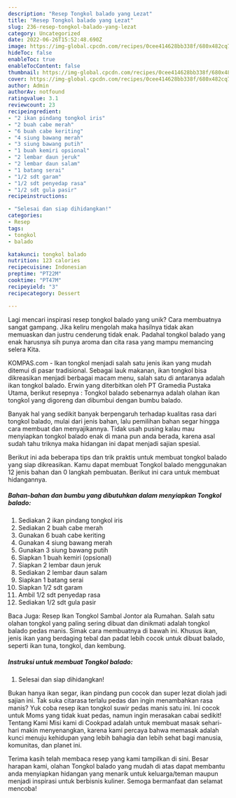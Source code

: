 ```yaml
---
description: "Resep Tongkol balado yang Lezat"
title: "Resep Tongkol balado yang Lezat"
slug: 236-resep-tongkol-balado-yang-lezat
category: Uncategorized
date: 2022-06-26T15:52:48.690Z
image: https://img-global.cpcdn.com/recipes/0cee414628bb338f/680x482cq70/tongkol-balado-foto-resep-utama.jpg
hideToc: false
enableToc: true
enableTocContent: false
thumbnail: https://img-global.cpcdn.com/recipes/0cee414628bb338f/680x482cq70/tongkol-balado-foto-resep-utama.jpg
cover: https://img-global.cpcdn.com/recipes/0cee414628bb338f/680x482cq70/tongkol-balado-foto-resep-utama.jpg
author: Admin
authorAv: notfound
ratingvalue: 3.1
reviewcount: 23
recipeingredient:
- "2 ikan pindang tongkol iris"
- "2 buah cabe merah"
- "6 buah cabe keriting"
- "4 siung bawang merah"
- "3 siung bawang putih"
- "1 buah kemiri opsional"
- "2 lembar daun jeruk"
- "2 lembar daun salam"
- "1 batang serai"
- "1/2 sdt garam"
- "1/2 sdt penyedap rasa"
- "1/2 sdt gula pasir"
recipeinstructions:

- "Selesai dan siap dihidangkan!"
categories:
- Resep
tags:
- tongkol
- balado

katakunci: tongkol balado 
nutrition: 123 calories
recipecuisine: Indonesian
preptime: "PT22M"
cooktime: "PT47M"
recipeyield: "3"
recipecategory: Dessert

---
```





Lagi mencari inspirasi resep tongkol balado yang unik? Cara membuatnya sangat gampang. Jika keliru mengolah maka hasilnya tidak akan memuaskan dan justru cenderung tidak enak. Padahal tongkol balado yang enak harusnya sih punya aroma dan cita rasa yang mampu memancing selera Kita.





KOMPAS.com - Ikan tongkol menjadi salah satu jenis ikan yang mudah ditemui di pasar tradisional. Sebagai lauk makanan, ikan tongkol bisa dikreasikan menjadi berbagai macam menu, salah satu di antaranya adalah ikan tongkol balado. Erwin yang diterbitkan oleh PT Gramedia Pustaka Utama, berikut resepnya : Tongkol balado sebenarnya adalah olahan ikan tongkol yang digoreng dan dibumbui dengan bumbu balado.

Banyak hal yang sedikit banyak berpengaruh terhadap kualitas rasa dari tongkol balado, mulai dari jenis bahan, lalu pemilihan bahan segar hingga cara membuat dan menyajikannya. Tidak usah pusing kalau mau menyiapkan tongkol balado enak di mana pun anda berada, karena asal sudah tahu triknya maka hidangan ini dapat menjadi sajian spesial.






Berikut ini ada beberapa tips dan trik praktis untuk membuat tongkol balado yang siap dikreasikan. Kamu dapat membuat Tongkol balado menggunakan 12 jenis bahan dan 0 langkah pembuatan. Berikut ini cara untuk membuat hidangannya.

<!--inarticleads1-->

##### Bahan-bahan dan bumbu yang dibutuhkan dalam menyiapkan Tongkol balado:

1. Sediakan 2 ikan pindang tongkol iris
1. Sediakan 2 buah cabe merah
1. Gunakan 6 buah cabe keriting
1. Gunakan 4 siung bawang merah
1. Gunakan 3 siung bawang putih
1. Siapkan 1 buah kemiri (opsional)
1. Siapkan 2 lembar daun jeruk
1. Sediakan 2 lembar daun salam
1. Siapkan 1 batang serai
1. Siapkan 1/2 sdt garam
1. Ambil 1/2 sdt penyedap rasa
1. Sediakan 1/2 sdt gula pasir


Baca Juga: Resep Ikan Tongkol Sambal Jontor ala Rumahan. Salah satu olahan tongkol yang paling sering dibuat dan dinikmati adalah tongkol balado pedas manis. Simak cara membuatnya di bawah ini. Khusus ikan, jenis ikan yang berdaging tebal dan padat lebih cocok untuk dibuat balado, seperti ikan tuna, tongkol, dan kembung. 

<!--inarticleads2-->

##### Instruksi untuk membuat Tongkol balado:


1. Selesai dan siap dihidangkan!

Bukan hanya ikan segar, ikan pindang pun cocok dan super lezat diolah jadi sajian ini. Tak suka citarasa terlalu pedas dan ingin menambahkan rasa manis? Yuk coba resep ikan tongkol suwir pedas manis satu ini. Ini cocok untuk Moms yang tidak kuat pedas, namun ingin merasakan cabai sedikit! Tentang Kami Misi kami di Cookpad adalah untuk membuat masak sehari-hari makin menyenangkan, karena kami percaya bahwa memasak adalah kunci menuju kehidupan yang lebih bahagia dan lebih sehat bagi manusia, komunitas, dan planet ini. 

Terima kasih telah membaca resep yang kami tampilkan di sini. Besar harapan kami, olahan Tongkol balado yang mudah di atas dapat membantu anda menyiapkan hidangan yang menarik untuk keluarga/teman maupun menjadi inspirasi untuk berbisnis kuliner. Semoga bermanfaat dan selamat mencoba!
